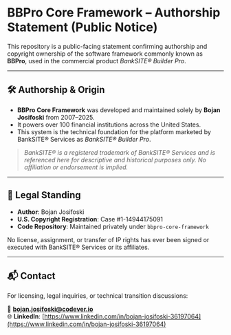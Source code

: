 # BBPro Core Framework – Authorship Statement (Public Notice)

This repository is a public-facing statement confirming authorship and copyright ownership of the software framework commonly known as **BBPro**, used in the commercial product *BankSITE® Builder Pro*.

---

## 🛠️ Authorship & Origin

- **BBPro Core Framework** was developed and maintained solely by **Bojan Josifoski** from 2007–2025.
- It powers over 100 financial institutions across the United States.
- This system is the technical foundation for the platform marketed by BankSITE® Services as *BankSITE® Builder Pro*.

> *BankSITE® is a registered trademark of BankSITE® Services and is referenced here for descriptive and historical purposes only. No affiliation or endorsement is implied.*

---

## 💼 Legal Standing

- **Author**: Bojan Josifoski  
- **U.S. Copyright Registration**: Case #1-14944175091  
- **Code Repository**: Maintained privately under `bbpro-core-framework`

No license, assignment, or transfer of IP rights has ever been signed or executed with BankSITE® Services or its affiliates.

---

## 📬 Contact

For licensing, legal inquiries, or technical transition discussions:

📧 **bojan.josifoski@codever.io**  
🌐 **LinkedIn**: [https://www.linkedin.com/in/bojan-josifoski-36197064](https://www.linkedin.com/in/bojan-josifoski-36197064)
